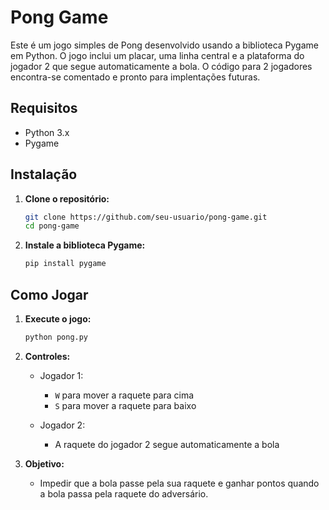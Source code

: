 # Pong Game

Este é um jogo simples de Pong desenvolvido usando a biblioteca Pygame em Python. O jogo inclui um placar, uma linha central e a plataforma do jogador 2 que segue automaticamente a bola. O código para 2 jogadores encontra-se comentado e pronto para implentações futuras.

## Requisitos

- Python 3.x
- Pygame

## Instalação

1. **Clone o repositório:**

    ```bash
    git clone https://github.com/seu-usuario/pong-game.git
    cd pong-game
    ```

2. **Instale a biblioteca Pygame:**

    ```bash
    pip install pygame
    ```

## Como Jogar

1. **Execute o jogo:**

    ```bash
    python pong.py
    ```

2. **Controles:**

    - Jogador 1:
        - `W` para mover a raquete para cima
        - `S` para mover a raquete para baixo

    - Jogador 2:
        - A raquete do jogador 2 segue automaticamente a bola

3. **Objetivo:**

    - Impedir que a bola passe pela sua raquete e ganhar pontos quando a bola passa pela raquete do adversário.
